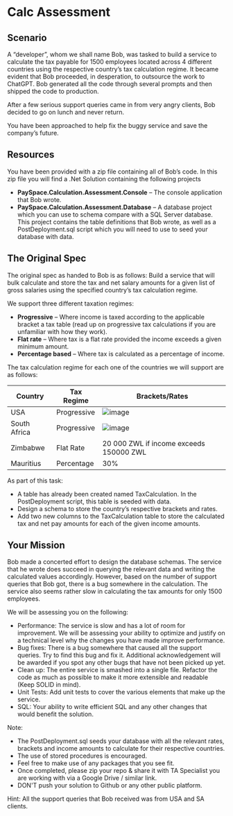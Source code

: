 # Calc Assessment

## Scenario
A “developer”, whom we shall name Bob, was tasked to build a service to calculate the tax payable for 1500 employees located across 4 different countries using the respective country’s tax calculation regime. It became evident that Bob proceeded, in desperation, to outsource the work to ChatGPT. Bob generated all the code through several prompts and then shipped the code to production.

After a few serious support queries came in from very angry clients, Bob decided to go on lunch and never return.

You have been approached to help fix the buggy service and save the company’s future.

## Resources
You have been provided with a zip file containing all of Bob’s code.
In this zip file you will find a .Net Solution containing the following projects
-	**PaySpace.Calculation.Assessment.Console** – The console application that Bob wrote.
-	**PaySpace.Calculation.Assessment.Database** – A database project which you can use to schema compare with a SQL Server database. This project contains the table definitions that Bob wrote, as well as a PostDeployment.sql script which you will need to use to seed your database with data.

## The Original Spec
The original spec as handed to Bob is as follows:
Build a service that will bulk calculate and store the tax and net salary amounts for a given list of gross salaries using the specified country’s tax calculation regime.

We support three different taxation regimes:
-	**Progressive** – Where income is taxed according to the applicable bracket a tax table (read up on progressive tax calculations if you are unfamiliar with how they work).
-	**Flat rate** – Where tax is a flat rate provided the income exceeds a given minimum amount.
-	**Percentage based** – Where tax is calculated as a percentage of income.

The tax calculation regime for each one of the countries we will support are as follows:

| Country      | Tax Regime  | Brackets/Rates                                                                                                |
| ------------ | ----------- | ------------------------------------------------------------------------------------------------------------- |
| USA          | Progressive | ![image](https://github.com/PaySpaceSA/calc-assignment/assets/159135258/dfabe11c-0bb0-4c4f-897c-aa24328b3ba2) |
| South Africa | Progressive | ![image](https://github.com/PaySpaceSA/calc-assignment/assets/159135258/5041d874-60a2-4cb2-b93d-ebd527e4f361) |
| Zimbabwe     | Flat Rate   | 20 000 ZWL if income exceeds 150000 ZWL                                                                       |
| Mauritius    | Percentage  | 30%                                                                                                           |


As part of this task:
-	A table has already been created named TaxCalculation. In the PostDeployment script, this table is seeded with data.
-	Design a schema to store the country’s respective brackets and rates.
-	Add two new columns to the TaxCalculation table to store the calculated tax and net pay amounts for each of the given income amounts.

## Your Mission
Bob made a concerted effort to design the database schemas. The service that he wrote does succeed in querying the relevant data and writing the calculated values accordingly. However, based on the number of support queries that Bob got, there is a bug somewhere in the calculation. The service also seems rather slow in calculating the tax amounts for only 1500 employees.

We will be assessing you on the following:
-	Performance: The service is slow and has a lot of room for improvement. We will be assessing your ability to optimize and justify on a technical level why the changes you have made improve performance.
-	Bug fixes: There is a bug somewhere that caused all the support queries. Try to find this bug and fix it. Additional acknowledgement will be awarded if you spot any other bugs that have not been picked up yet.
-	Clean up: The entire service is smashed into a single file. Refactor the code as much as possible to make it more extensible and readable (Keep SOLID in mind). 
-	Unit Tests: Add unit tests to cover the various elements that make up the service.
-	SQL: Your ability to write efficient SQL and any other changes that would benefit the solution.

Note:
-	The PostDeployment.sql seeds your database with all the relevant rates, brackets and income amounts to calculate for their respective countries.
-	The use of stored procedures is encouraged.
-	Feel free to make use of any packages that you see fit.
-	Once completed, please zip your repo & share it with TA Specialist you are working with via a Google Drive / similar link.
-	DON'T push your solution to Github or any other public platform.

Hint: All the support queries that Bob received was from USA and SA clients. 
